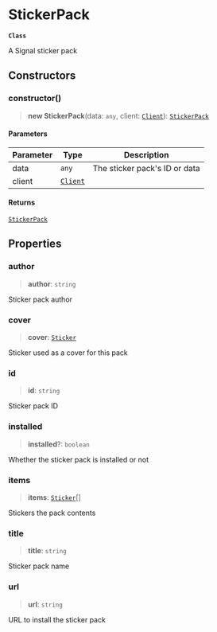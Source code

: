 # StickerPack

**`Class`**

A Signal sticker pack

## Constructors

### constructor()

> **new StickerPack**(data: `any`, client: [`Client`](class.client.md)): [`StickerPack`](class.stickerpack.md)

#### Parameters

| Parameter | Type                        | Description                   |
| --------- | --------------------------- | ----------------------------- |
| data      | `any`                       | The sticker pack's ID or data |
| client    | [`Client`](class.client.md) |                               |

#### Returns

[`StickerPack`](class.stickerpack.md)

## Properties

### author

> **author**: `string`

Sticker pack author

### cover

> **cover**: [`Sticker`](class.sticker.md)

Sticker used as a cover for this pack

### id

> **id**: `string`

Sticker pack ID

### installed

> **installed**?: `boolean`

Whether the sticker pack is installed or not

### items

> **items**: [`Sticker`](class.sticker.md)\[]

Stickers the pack contents

### title

> **title**: `string`

Sticker pack name

### url

> **url**: `string`

URL to install the sticker pack
